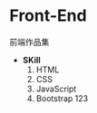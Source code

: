 # Front-End
前端作品集

* **SKill**  
    1. HTML  
    2. CSS  
    3. JavaScript  
    4. Bootstrap  123